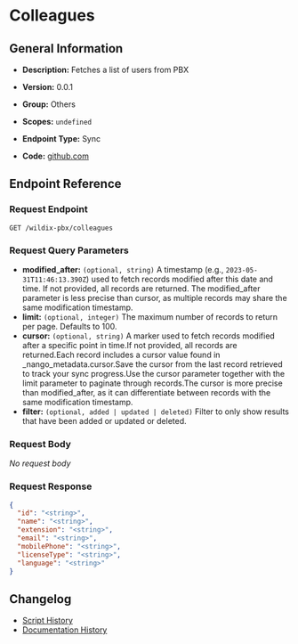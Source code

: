 # Colleagues

## General Information

- **Description:** Fetches a list of users from PBX

- **Version:** 0.0.1
- **Group:** Others
- **Scopes:** `undefined`
- **Endpoint Type:** Sync
- **Code:** [github.com](https://github.com/NangoHQ/integration-templates/tree/main/integrations/wildix-pbx/syncs/colleagues.ts)


## Endpoint Reference

### Request Endpoint

`GET /wildix-pbx/colleagues`

### Request Query Parameters

- **modified_after:** `(optional, string)` A timestamp (e.g., `2023-05-31T11:46:13.390Z`) used to fetch records modified after this date and time. If not provided, all records are returned. The modified_after parameter is less precise than cursor, as multiple records may share the same modification timestamp.
- **limit:** `(optional, integer)` The maximum number of records to return per page. Defaults to 100.
- **cursor:** `(optional, string)` A marker used to fetch records modified after a specific point in time.If not provided, all records are returned.Each record includes a cursor value found in _nango_metadata.cursor.Save the cursor from the last record retrieved to track your sync progress.Use the cursor parameter together with the limit parameter to paginate through records.The cursor is more precise than modified_after, as it can differentiate between records with the same modification timestamp.
- **filter:** `(optional, added | updated | deleted)` Filter to only show results that have been added or updated or deleted.

### Request Body

_No request body_

### Request Response

```json
{
  "id": "<string>",
  "name": "<string>",
  "extension": "<string>",
  "email": "<string>",
  "mobilePhone": "<string>",
  "licenseType": "<string>",
  "language": "<string>"
}
```

## Changelog

- [Script History](https://github.com/NangoHQ/integration-templates/commits/main/integrations/wildix-pbx/syncs/colleagues.ts)
- [Documentation History](https://github.com/NangoHQ/integration-templates/commits/main/integrations/wildix-pbx/syncs/colleagues.md)

<!-- END  GENERATED CONTENT -->

